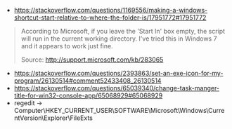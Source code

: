 * https://stackoverflow.com/questions/1169556/making-a-windows-shortcut-start-relative-to-where-the-folder-is/17951772#17951772
> According to Microsoft, if you leave the 'Start In' box empty, the script will run in the current working directory. I've tried this in Windows 7 and it appears to work just fine.
>
> Source: http://support.microsoft.com/kb/283065
* https://stackoverflow.com/questions/2393863/set-an-exe-icon-for-my-program/26130514#comment52433408_26130514
* https://stackoverflow.com/questions/65039340/change-task-manger-title-for-win32-console-app/65068929#65068929
* regedit -> Computer\HKEY_CURRENT_USER\SOFTWARE\Microsoft\Windows\CurrentVersion\Explorer\FileExts
